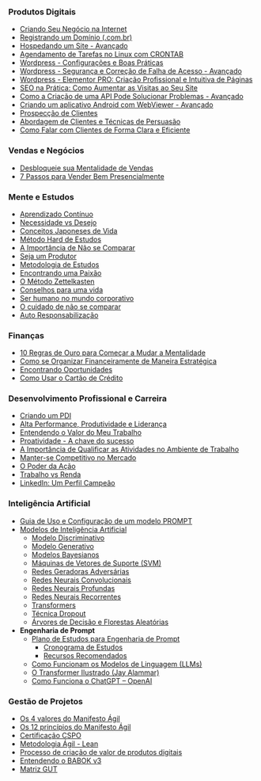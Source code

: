 

### Produtos Digitais

* [Criando Seu Negócio na Internet](<https://maksoud.github.io/Produtos%20Digitais/Criando%20Seu%20Negócio%20na%20Internet>)
* [Registrando um Domínio (.com.br)](<https://maksoud.github.io/Produtos%20Digitais/Registrando%20um%20Dom%C3%ADnio%20BR>)
* [Hospedando um Site - Avançado](<https://maksoud.github.io/Produtos%20Digitais/Hospedando%20um%20Site%20-%20Avan%C3%A7ado>)
* [Agendamento de Tarefas no Linux com CRONTAB](<https://maksoud.github.io/Produtos%20Digitais/Agendamento%20de%20Tarefas%20no%20Linux%20com%20CRONTAB>)
* [Wordpress - Configurações e Boas Práticas](<https://maksoud.github.io/Produtos%20Digitais/Wordpress%20-%20Configura%C3%A7%C3%B5es%20e%20Boas%20Pr%C3%A1ticas>)
* [Wordpress - Segurança e Correção de Falha de Acesso - Avançado](<https://maksoud.github.io/Produtos%20Digitais/Wordpress%20-%20Seguran%C3%A7a%20e%20Corre%C3%A7%C3%A3o%20de%20Falha%20de%20Acesso%20-%20Avan%C3%A7ado>)
* [Wordpress - Elementor PRO: Criação Profissional e Intuitiva de Páginas](<https://maksoud.github.io/Produtos%20Digitais/Wordpress%20-%20Cria%C3%A7%C3%A3o%20Profissional%20e%20Intuitiva%20de%20P%C3%A1ginas>)
* [SEO na Prática: Como Aumentar as Visitas ao Seu Site](<https://maksoud.github.io/Produtos%20Digitais/SEO%20na%20Pr%C3%A1tica%20Como%20Aumentar%20as%20Visitas%20ao%20Seu%20Site>)
* [Como a Criação de uma API Pode Solucionar Problemas - Avançado](<https://maksoud.github.io/Produtos%20Digitais/Como%20a%20Cria%C3%A7%C3%A3o%20de%20uma%20API%20Pode%20Solucionar%20Problemas>)
* [Criando um aplicativo Android com WebViewer - Avançado](<https://maksoud.github.io/Produtos%20Digitais/Criando%20um%20aplicativo%20Android%20com%20WebViewer>)
* [Prospecção de Clientes](<https://maksoud.github.io/Produtos%20Digitais/Prospec%C3%A7%C3%A3o%20de%20Clientes>)
* [Abordagem de Clientes e Técnicas de Persuasão](<https://maksoud.github.io/Produtos%20Digitais/Abordagem%20de%20Clientes%20e%20T%C3%A9cnicas%20de%20Persuas%C3%A3o>)
* [Como Falar com Clientes de Forma Clara e Eficiente](<https://maksoud.github.io/Produtos%20Digitais/Como%20Falar%20com%20Clientes%20de%20Forma%20Clara%20e%20Eficiente>)



### Vendas e Negócios
- [Desbloqueie sua Mentalidade de Vendas](<https://maksoud.github.io/Vendas%20e%20Neg%C3%B3cios%2FDesbloqueie%20sua%20Mentalidade%20de%20Vendas>)
- [7 Passos para Vender Bem Presencialmente](<https://maksoud.github.io/Vendas%20e%20Neg%C3%B3cios%2F7%20Passos%20para%20Vender%20Bem%20Presencialmente>)



### Mente e Estudos

* [Aprendizado Contínuo](<https://maksoud.github.io/Mente%20e%20Estudos/Aprendizado%20Contínuo>)
* [Necessidade vs Desejo](<https://maksoud.github.io/Mente%20e%20Estudos/Necessidade%20vs%20Desejo>)
* [Conceitos Japoneses de Vida](<https://maksoud.github.io/Mente%20e%20Estudos/Conceitos%20Japoneses%20de%20Vida>)
* [Método Hard de Estudos](<https://maksoud.github.io/Mente%20e%20Estudos/Método%20Hard%20de%20Estudos>)
* [A Importância de Não se Comparar](<https://maksoud.github.io/Mente%20e%20Estudos/A%20importância%20de%20não%20se%20comparar>)
* [Seja um Produtor](<https://maksoud.github.io/Mente%20e%20Estudos/Seja%20um%20Produtor%20de%20Conteúdo>)
* [Metodologia de Estudos](<https://maksoud.github.io/Mente%20e%20Estudos/Metodologia%20de%20Estudos>)
* [Encontrando uma Paixão](<https://maksoud.github.io/Mente%20e%20Estudos/Encontrando%20uma%20Paixão>)
* [O Método Zettelkasten](<https://maksoud.github.io/Mente%20e%20Estudos/O%20Método%20Zettelkasten>)
* [Conselhos para uma vida](<https://maksoud.github.io/Mente%20e%20Estudos/Conselhos%20para%20uma%20vida>)
* [Ser humano no mundo corporativo](<https://maksoud.github.io/Mente%20e%20Estudos/Ser%20humano%20no%20mundo%20corporativo>)
* [O cuidado de não se comparar](<https://maksoud.github.io/Mente%20e%20Estudos/O%20cuidado%20de%20não%20se%20comparar>)
* [Auto Responsabilização](<https://maksoud.github.io/Mente%20e%20Estudos/Auto%20Responsabilização>)


### Finanças

* [10 Regras de Ouro para Começar a Mudar a Mentalidade](<https://maksoud.github.io/Finanças/10%20Regras%20de%20Ouro%20para%20Começar%20a%20Mudar%20a%20Mentalidade>)
* [Como se Organizar Financeiramente de Maneira Estratégica](<https://maksoud.github.io/Finanças/Como%20se%20Organizar%20Financeiramente%20de%20Maneira%20Estratégica>)
* [Encontrando Oportunidades](<https://maksoud.github.io/Finanças/Encontrando%20oportunidades>)
* [Como Usar o Cartão de Crédito](<https://maksoud.github.io/Finan%C3%A7as/Como%20Usar%20o%20Cart%C3%A3o%20de%20Cr%C3%A9dito>)


### Desenvolvimento Profissional e Carreira

* [Criando um PDI](<https://maksoud.github.io/Job%20Prep/Criando%20um%20PDI>)
* [Alta Performance, Produtividade e Liderança](<https://maksoud.github.io/Mente%20e%20Estudos/Alta%20Performance%2C%20Produtividade%20e%20Liderança>)
* [Entendendo o Valor do Meu Trabalho](<https://maksoud.github.io/Job%20Prep/Entendendo%20o%20Valor%20do%20Meu%20Trabalho>)
* [Proatividade - A chave do sucesso](<https://maksoud.github.io/Mente%20e%20Estudos/Proatividade%20-%20A%20chave%20do%20sucesso>)
* [A Importância de Qualificar as Atividades no Ambiente de Trabalho](<https://maksoud.github.io/Mente%20e%20Estudos/A%20Importância%20de%20Qualificar%20as%20Atividades%20no%20Ambiente%20de%20Trabalho>)
* [Manter-se Competitivo no Mercado](<https://maksoud.github.io/Mente%20e%20Estudos/Manter-se%20Competitivo%20no%20Mercado>)
* [O Poder da Ação](<https://maksoud.github.io/Mente%20e%20Estudos/O%20Poder%20da%20Ação>)
* [Trabalho vs Renda](<https://maksoud.github.io/Mente%20e%20Estudos/Trabalho%20vs%20Renda>)
* [LinkedIn: Um Perfil Campeão](<https://maksoud.github.io/LinkedIn%2FLinkedIn%2C%20um%20perfil%20campe%C3%A3o>)


### Inteligência Artificial

* [Guia de Uso e Configuração de um modelo PROMPT](<https://maksoud.github.io/Inteligência%20Artificial%20(IA)/Guia%20de%20Uso%20e%20Configuração%20de%20um%20Modelo%20PROMPT>)
* [Modelos de Inteligência Artificial](<https://maksoud.github.io/Inteligência%20Artificial%20(IA)/Modelos%20de%20Inteligência%20Artificial>)
	* [Modelo Discriminativo](https://maksoud.github.io/Inteligência%20Artificial%20(IA)/Modelos%20de%20Inteligência%20Artificial/Modelo%20Discriminativo)
	* [Modelo Generativo](https://maksoud.github.io/Inteligência%20Artificial%20(IA)/Modelos%20de%20Inteligência%20Artificial/Modelo%20Generativo)
	* [Modelos Bayesianos](https://maksoud.github.io/Inteligência%20Artificial%20(IA)/Modelos%20de%20Inteligência%20Artificial/Modelos%20Bayesianos)
	* [Máquinas de Vetores de Suporte (SVM)](https://maksoud.github.io/Inteligência%20Artificial%20(IA)/Modelos%20de%20Inteligência%20Artificial/Máquinas%20de%20Vetores%20de%20Suporte%20(Support%20Vector%20Machines%20-%20SVM))
	* [Redes Geradoras Adversárias](https://maksoud.github.io/Inteligência%20Artificial%20(IA)/Modelos%20de%20Inteligência%20Artificial/Redes%20Geradoras%20Adversárias)
	* [Redes Neurais Convolucionais](https://maksoud.github.io/Inteligência%20Artificial%20(IA)/Modelos%20de%20Inteligência%20Artificial/Redes%20Neurais%20Convolucionais)
	* [Redes Neurais Profundas](https://maksoud.github.io/Inteligência%20Artificial%20(IA)/Modelos%20de%20Inteligência%20Artificial/Redes%20Neurais%20Profundas)
	* [Redes Neurais Recorrentes](https://maksoud.github.io/Inteligência%20Artificial%20(IA)/Modelos%20de%20Inteligência%20Artificial/Redes%20Neurais%20Recorrentes)
	* [Transformers](https://maksoud.github.io/Inteligência%20Artificial%20(IA)/Modelos%20de%20Inteligência%20Artificial/Transformers)
	* [Técnica Dropout](https://maksoud.github.io/Inteligência%20Artificial%20(IA)/Modelos%20de%20Inteligência%20Artificial/Técnica%20Dropout)
	* [Árvores de Decisão e Florestas Aleatórias](https://maksoud.github.io/Inteligência%20Artificial%20(IA)/Modelos%20de%20Inteligência%20Artificial/Árvores%20de%20Decisão%20e%20Florestas%20Aleatórias%20(Decision%20Trees%20and%20Random%20Forests))
* **Engenharia de Prompt**
	* [Plano de Estudos para Engenharia de Prompt](<https://maksoud.github.io/Intelig%C3%AAncia%20Artificial%20(IA)%2FEngenharia%20de%20Prompt%2FPlano%20de%20Estudos%20para%20Engenharia%20de%20Prompt>)
		* [Cronograma de Estudos](<https://maksoud.github.io/Inteligência%20Artificial%20(IA)/%2FEngenharia%20de%20Prompt%2FCronograma%20de%20Estudos%20%E2%80%93%20Engenharia%20de%20Prompt>)
		* [Recursos Recomendados](<https://maksoud.github.io/Intelig%C3%AAncia%20Artificial%20(IA)%2FEngenharia%20de%20Prompt%2FRecursos%20Recomendados%20-%20Engenharia%20de%20Prompt>)
	* [Como Funcionam os Modelos de Linguagem (LLMs)](<https://maksoud.github.io/Intelig%C3%AAncia%20Artificial%20(IA)%2FEngenharia%20de%20Prompt%2FComo%20Funcionam%20os%20Modelos%20de%20Linguagem%20(LLMs)>)
	* [O Transformer Ilustrado (Jay Alammar)](<https://maksoud.github.io/Intelig%C3%AAncia%20Artificial%20(IA)%2FEngenharia%20de%20Prompt%2FO%20Transformer%20Ilustrado%20(Jay%20Alammar)>)
	* [Como Funciona o ChatGPT – OpenAI](<https://maksoud.github.io/Intelig%C3%AAncia%20Artificial%20(IA)%2FEngenharia%20de%20Prompt%2FComo%20Funciona%20o%20ChatGPT%20%E2%80%93%20OpenAI>)

### Gestão de Projetos

* [Os 4 valores do Manifesto Ágil](<https://maksoud.github.io/Gestão%20de%20Projetos/Os%204%20valores%20do%20Manifesto%20Ágil>)
* [Os 12 princípios do Manifesto Ágil](<https://maksoud.github.io/Gestão%20de%20Projetos/Os%2012%20princípios%20do%20Manifesto%20Ágil>)
* [Certificação CSPO](<https://maksoud.github.io/Gestão%20de%20Projetos/Certificação%20CSPO>)
* [Metodologia Ágil - Lean](<https://maksoud.github.io/Gestão%20de%20Projetos/Metodologia%20Ágil%20-%20Lean>)
* [Processo de criação de valor de produtos digitais](<https://maksoud.github.io/Gestão%20de%20Projetos/Processo%20de%20criação%20de%20valor%20de%20produtos%20digitais>)
* [Entendendo o BABOK v3](<https://maksoud.github.io/Gestão%20de%20Projetos/Entendendo%20o%20BABOK%20v3>)
* [Matriz GUT](<https://maksoud.github.io/Gestão%20de%20Projetos/Matriz%20GUT>)

